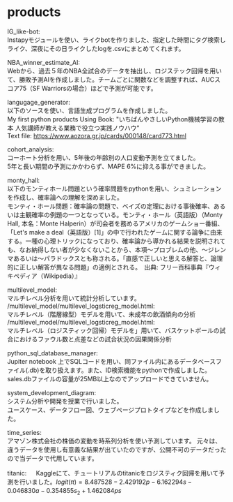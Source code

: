 # products

IG_like-bot:  
Instapyモジュールを使い、ライクbotを作りました、指定した時間にタグ検索しライク、深夜にその日ライクしたlogを.csvにまとめてくれます。


NBA_winner_estimate_AI:  
Webから、過去５年のNBA全試合のデータを抽出し、ロジステック回帰を用いて、勝敗予測AIを作成しました。チームごとに関数などを調整すれば、AUCスコア75（SF Warriorsの場合）ほどで予測が可能です。

langugage_generator:   
以下のソースを使い、言語生成プログラムを作成しました。  
My first python products Using Book: "いちばんやさしいPython機械学習の教本 人気講師が教える業務で役立つ実践ノウハウ"   
Text file: https://www.aozora.gr.jp/cards/000148/card773.html

cohort_analysis:  
コーホート分析を用い、5年後の年齢別の人口変動予測を立てました。  
5年と長い期間の予測にかかわらず、MAPE 6%に抑える事ができました。  

monty_hall:  
以下のモンティホール問題という確率問題をpythonを用い、シュミレーションを作成し、確率論への理解を深めました。  
モンティ・ホール問題：確率論の問題で、ベイズの定理における事後確率、あるいは主観確率の例題の一つとなっている。モンティ・ホール（英語版）（Monty Hall, 本名：Monte Halperin）が司会者を務めるアメリカのゲームショー番組、「Let's make a deal（英語版）[1]」の中で行われたゲームに関する論争に由来する。一種の心理トリックになっており、確率論から導かれる結果を説明されても、なお納得しない者が少なくないことから、本項～プロブレムの他、～ジレンマあるいは～パラドックスとも称される。「直感で正しいと思える解答と、論理的に正しい解答が異なる問題」の適例とされる。　出典: フリー百科事典『ウィキペディア（Wikipedia）』

multilevel_model:  
マルチレベル分析を用いて統計分析しています。  
/multilevel_model/multilevel_logsticreg_model.html:   
マルチレベル（階層線型）モデルを用いて、未成年の飲酒傾向の分析   
/multilevel_model/multilevel_logsticreg_model.html:    
マルチレベル（ロジスティック回帰）モデルを」用いて、バスケットボールの試合におけるファウル数と点差などの試合状況の因果関係分析  

python_sql_database_manager:  
Jupiter notebook 上でSQLコードを用い、同ファイル内にあるデータベースファイル(.db)を取り扱えます。また、ID検索機能をpythonで作成しました。sales.dbファイルの容量が25MB以上なのでアップロードできていません。

system_development_diagram:  
システム分析や開発を授業で行いました。  
ユースケース、データフロー図、ウェブページプロトタイプなどを作成しました。


time_series:  
アマゾン株式会社の株価の変動を時系列分析を使い予測しています。 
元々は、違うデータを使用し有意義な結果が出ていたのですが、公開不可のデータだったので当データで代用しています。  


titanic: 　
Kaggleにて、チュートリアルのtitanicをロジスティク回帰を用いて予測を行いました。$logit(π) = 8.487528-2.429192p -6.162294s -0.046830a -0.354855s_2 +1.462084 ps$ 　　
